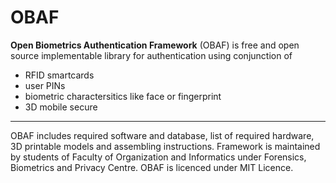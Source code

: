 # OBAF
**Open Biometrics Authentication Framework** (OBAF) is free and open source implementable library for authentication using conjunction of 
 - RFID smartcards
 - user PINs
 - biometric charactersitics like face or fingerprint
 - 3D mobile secure
 
 ---
 
OBAF includes required software and database, list of required hardware, 3D printable models and assembling instructions. Framework is maintained by students of Faculty of Organization and Informatics under Forensics, Biometrics and Privacy Centre. OBAF is licenced under MIT Licence.
